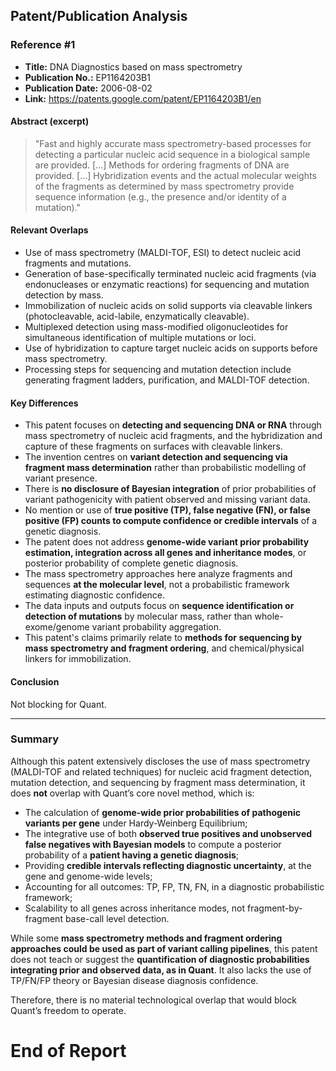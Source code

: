 ## Patent/Publication Analysis

### Reference #1

- **Title:** DNA Diagnostics based on mass spectrometry  
- **Publication No.:** EP1164203B1  
- **Publication Date:** 2006-08-02  
- **Link:** https://patents.google.com/patent/EP1164203B1/en

#### Abstract (excerpt)

> "Fast and highly accurate mass spectrometry-based processes for detecting a particular nucleic acid sequence in a biological sample are provided. [...] Methods for ordering fragments of DNA are provided. [...] Hybridization events and the actual molecular weights of the fragments as determined by mass spectrometry provide sequence information (e.g., the presence and/or identity of a mutation)."

#### Relevant Overlaps

- Use of mass spectrometry (MALDI-TOF, ESI) to detect nucleic acid fragments and mutations.
- Generation of base-specifically terminated nucleic acid fragments (via endonucleases or enzymatic reactions) for sequencing and mutation detection by mass.
- Immobilization of nucleic acids on solid supports via cleavable linkers (photocleavable, acid-labile, enzymatically cleavable).
- Multiplexed detection using mass-modified oligonucleotides for simultaneous identification of multiple mutations or loci.
- Use of hybridization to capture target nucleic acids on supports before mass spectrometry.
- Processing steps for sequencing and mutation detection include generating fragment ladders, purification, and MALDI-TOF detection.

#### Key Differences

- This patent focuses on **detecting and sequencing DNA or RNA** through mass spectrometry of nucleic acid fragments, and the hybridization and capture of these fragments on surfaces with cleavable linkers.
- The invention centres on **variant detection and sequencing via fragment mass determination** rather than probabilistic modelling of variant presence.
- There is **no disclosure of Bayesian integration** of prior probabilities of variant pathogenicity with patient observed and missing variant data.
- No mention or use of **true positive (TP), false negative (FN), or false positive (FP) counts to compute confidence or credible intervals** of a genetic diagnosis.
- The patent does not address **genome-wide variant prior probability estimation, integration across all genes and inheritance modes**, or posterior probability of complete genetic diagnosis.
- The mass spectrometry approaches here analyze fragments and sequences **at the molecular level**, not a probabilistic framework estimating diagnostic confidence.
- The data inputs and outputs focus on **sequence identification or detection of mutations** by molecular mass, rather than whole-exome/genome variant probability aggregation.
- This patent's claims primarily relate to **methods for sequencing by mass spectrometry and fragment ordering**, and chemical/physical linkers for immobilization.

#### Conclusion

Not blocking for Quant.

---

### Summary

Although this patent extensively discloses the use of mass spectrometry (MALDI-TOF and related techniques) for nucleic acid fragment detection, mutation detection, and sequencing by fragment mass determination, it does **not** overlap with Quant’s core novel method, which is:

- The calculation of **genome-wide prior probabilities of pathogenic variants per gene** under Hardy-Weinberg Equilibrium;
- The integrative use of both **observed true positives and unobserved false negatives with Bayesian models** to compute a posterior probability of a **patient having a genetic diagnosis**;
- Providing **credible intervals reflecting diagnostic uncertainty**, at the gene and genome-wide levels;
- Accounting for all outcomes: TP, FP, TN, FN, in a diagnostic probabilistic framework;
- Scalability to all genes across inheritance modes, not fragment-by-fragment base-call level detection.

While some **mass spectrometry methods and fragment ordering approaches could be used as part of variant calling pipelines**, this patent does not teach or suggest the **quantification of diagnostic probabilities integrating prior and observed data, as in Quant**. It also lacks the use of TP/FN/FP theory or Bayesian disease diagnosis confidence.

Therefore, there is no material technological overlap that would block Quant’s freedom to operate.

# End of Report
